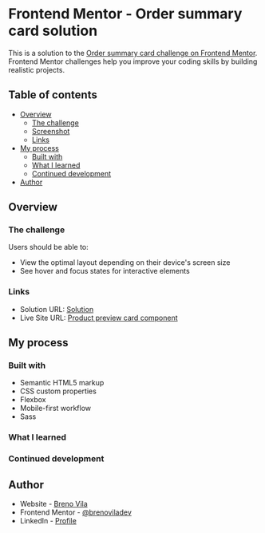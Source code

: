 # Frontend Mentor - Order summary card solution

This is a solution to the [Order summary card challenge on Frontend Mentor](https://www.frontendmentor.io/challenges/order-summary-component-QlPmajDUj). Frontend Mentor challenges help you improve your coding skills by building realistic projects.

## Table of contents

- [Overview](#overview)
  - [The challenge](#the-challenge)
  - [Screenshot](#screenshot)
  - [Links](#links)
- [My process](#my-process)
  - [Built with](#built-with)
  - [What I learned](#what-i-learned)
  - [Continued development](#continued-development)
- [Author](#author)

## Overview

### The challenge

Users should be able to:

- View the optimal layout depending on their device's screen size
- See hover and focus states for interactive elements

### Links

- Solution URL: [Solution]()
- Live Site URL: [Product preview card component]()

## My process

### Built with

- Semantic HTML5 markup
- CSS custom properties
- Flexbox
- Mobile-first workflow
- Sass

### What I learned

### Continued development

## Author

- Website - [Breno Vila](https://brenoviladev.github.io/homepage/)
- Frontend Mentor - [@brenoviladev](https://www.frontendmentor.io/profile/brenoviladev)
- LinkedIn - [Profile](https://www.linkedin.com/in/breno-vila-dev/)
